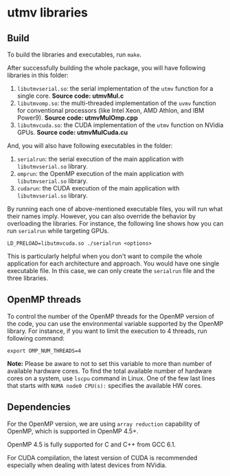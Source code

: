 # utmv libraries

## Build

To build the libraries and executables, run `make`. 

After successfully building the whole package, you will have following libraries in this folder:

 1. `libutmvserial.so`: the serial implementation of the `utmv` function for a single core. **Source code: utmvMul.c** 
 2. `libutmvomp.so`: the multi-threaded implementation of the `uvmv` function for conventional processors (like Intel Xeon, AMD Athlon, and IBM Power9). **Source code: utmvMulOmp.cpp**
 3. `libutmvcuda.so`: the CUDA implementation of the `utmv` function on NVidia GPUs. **Source code: utmvMulCuda.cu**

And, you will also have following executables in the folder:

 1. `serialrun`: the serial execution of the main application with `libutmvserial.so` library. 
 2. `omprun`: the OpenMP execution of the main application with `libutmvserial.so` library. 
 3. `cudarun`: the CUDA execution of the main application with `libutmvserial.so` library. 

By running each one of above-mentioned executable files, you will run what their names imply. However, you can also override the behavior by overloading the libraries. For instance, the following line shows how you can run `serialrun` while targeting GPUs.

```
LD_PRELOAD=libutmvcuda.so ./serialrun <options>
```

This is particularly helpful when you don't want to compile the whole application for each architecture and approach. You would have one single executable file. In this case, we can only create the `serialrun` file and the three libraries. 

## OpenMP threads

To control the number of the OpenMP threads for the OpenMP version of the code, you can use the environmental variable supported by the OpenMP library. For instance, if you want to limit the execution to 4 threads, run following command:

```
export OMP_NUM_THREADS=4
```

**Note:** Please be aware to not to set this variable to more than number of available hardware cores. To find the total available number of hardware cores on a system, use `lscpu` command in Linux. One of the few last lines that starts with `NUMA node0 CPU(s):` specifies the available HW cores. 

## Dependencies

For the OpenMP version, we are using `array reduction` capability of OpenMP, which is supported in OpenMP 4.5+. 

OpenMP 4.5 is fully supported for C and C++ from GCC 6.1.

For CUDA compilation, the latest version of CUDA is recommended especially when dealing with latest devices from NVidia.




